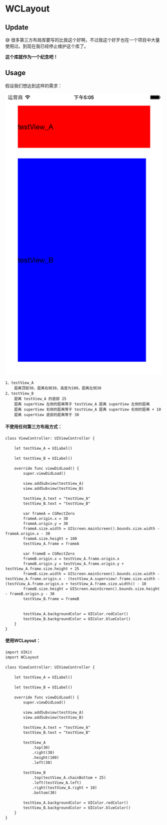 # WCLayout

## Update

😅
很多第三方布局库要写的比我这个好啊，不过我这个好歹也在一个项目中大量使用过。到现在我已经停止维护这个库了。

**这个库就作为一个纪念吧！**

## Usage

假设我们想达到这样的需求：

![1](https://github.com/HaloWang/WCLayout/blob/master/readme_1.png?raw=true)

	1、testView_A
		距离顶部30，距离右侧30，高度为100，距离左侧30
	2、testView_B
		距离 testView_A 的底部 25
		距离 superView 左侧的距离等于 testView_A 距离 superView 左侧的距离
		距离 superView 右侧的距离等于 testView_A 距离 superView 右侧的距离 + 10
		距离 superView 底部的距离等于 30

#### 不使用任何第三方布局方式：

	class ViewController: UIViewController {
	
		let testView_A = UILabel()
	
		let testView_B = UILabel()

		override func viewDidLoad() {
			super.viewDidLoad()
		
			view.addSubview(testView_A)
			view.addSubview(testView_B)
		
			testView_A.text = "testView_A"
			testView_B.text = "testView_B"
		
			var frameA = CGRectZero
			frameA.origin.x = 30
			frameA.origin.y = 30
			frameA.size.width = UIScreen.mainScreen().bounds.size.width - frameA.origin.x - 30
			frameA.size.height = 100
			testView_A.frame = frameA
		
			var frameB = CGRectZero
			frameB.origin.x = testView_A.frame.origin.x
			frameB.origin.y = testView_A.frame.origin.y + testView_A.frame.size.height + 25
			frameB.size.width = UIScreen.mainScreen().bounds.size.width - testView_A.frame.origin.x - (testView_A.superview!.frame.size.width - (testView_A.frame.origin.x + testView_A.frame.size.width)) - 10
			frameB.size.height = UIScreen.mainScreen().bounds.size.height - frameB.origin.y - 30
			testView_B.frame = frameB
		
		
			testView_A.backgroundColor = UIColor.redColor()
			testView_B.backgroundColor = UIColor.blueColor()
		}
	}
	
#### 使用WCLayout：

	
	import UIKit
	import WCLayout

	class ViewController: UIViewController {
		
		let testView_A = UILabel()
		
		let testView_B = UILabel()

		override func viewDidLoad() {
			super.viewDidLoad()
			
			view.addSubview(testView_A)
			view.addSubview(testView_B)
			
			testView_A.text = "testView_A"
			testView_B.text = "testView_B"
			
			testView_A
				.top(30)
				.right(30)
				.height(100)
				.left(30)
			
			testView_B
				.top(testView_A.chainBottom + 25)
				.left(testView_A.left)
				.right(testView_A.right + 10)
				.bottom(30)
			
			testView_A.backgroundColor = UIColor.redColor()
			testView_B.backgroundColor = UIColor.blueColor()
		}
	}

